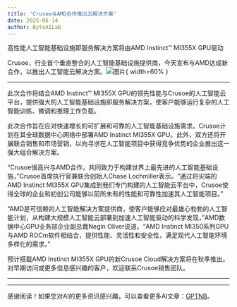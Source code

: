 ```yaml
---
title: 'Crusoe与AMD合作推出云解决方案'
date: 2025-06-14
author: ByteAILab
---
```


高性能人工智能基础设施即服务解决方案将由AMD Instinct™ MI355X GPU驱动

Crusoe，行业首个垂直整合的人工智能基础设施提供商，今天宣布与AMD达成新合作，以推出人工智能云解决方案。![图片](https://ai-techpark.com/wp-content/uploads/Crusoe-Collaborates.jpg){ width=60% }

---
此次合作将结合AMD Instinct™ MI355X GPU的领先性能与Crusoe的人工智能云平台，提供强大的人工智能基础设施即服务解决方案，使客户能够运行复杂的人工智能训练、微调和推理工作负载。

此次合作旨在应对快速增长的可扩展和可靠的人工智能基础设施需求。Crusoe计划在其全球数据中心网络中部署AMD Instinct MI355X GPU。此外，双方还将开展联合销售和市场营销，以向寻求在人工智能项目中获得竞争优势的企业推出这一强大组合解决方案。

“Crusoe很高兴与AMD合作，共同致力于构建世界上最先进的人工智能基础设施，”Crusoe首席执行官兼联合创始人Chase Lochmiller表示。“通过将尖端的AMD Instinct MI355X GPU集成到我们专门构建的人工智能云平台中，Crusoe使得全球的企业和初创公司能够以前所未有的性能和可靠性加速其人工智能项目。”

“AMD是可信赖的人工智能解决方案提供商，使客户能够应对最雄心勃勃的人工智能计划，从构建大规模人工智能云部署到加速人工智能驱动的科学发现，”AMD数据中心GPU业务部企业副总裁Negin Oliver说道。“AMD Instinct MI350系列GPU与AMD ROCm软件相结合，提供性能、灵活性和安全性，满足现代人工智能环境多样化的需求。”

预计搭载AMD Instinct MI355X GPU的新Crusoe Cloud解决方案将在秋季推出。对早期访问或更多信息感兴趣的客户，欢迎联系Crusoe销售团队。

---
---
感谢阅读！如果您对AI的更多资讯感兴趣，可以查看更多AI文章：[GPTNB](https://gptnb.com)。